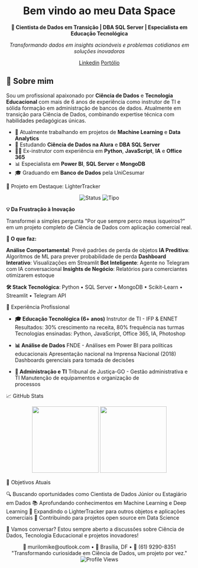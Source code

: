 
<div align="center"> 

# Bem vindo ao meu Data Space

**🚀 Cientista de Dados em Transição | DBA SQL Server | Especialista em Educação Tecnológica**

_Transformando dados em insights acionáveis e problemas cotidianos em soluções inovadoras_

[Linkedin](https://www.linkedin.com/in/murilo-souza-dba/) [Portólio](https://lightertracker-ypqxmlg.gamma.site/)

</div>


## 🎯 Sobre mim

Sou um profissional apaixonado por **Ciência de Dados** e **Tecnologia Educacional** com mais de 6 anos de experiência como instrutor de TI e sólida formação em administração de bancos de dados. Atualmente em transição para Ciência de Dados, combinando expertise técnica com habilidades pedagógicas únicas.

-   🔭 Atualmente trabalhando em projetos de **Machine Learning** e **Data Analytics**
-   🌱 Estudando **Ciência de Dados na Alura** e **DBA SQL Server**
-   👨‍🏫 Ex-instrutor com experiência em **Python**, **JavaScript**, **IA** e **Office 365**
-   📊 Especialista em **Power BI**, **SQL Server** e **MongoDB**
-   🎓 Graduando em **Banco de Dados** pela UniCesumar

🚀 Projeto em Destaque: LighterTracker
<div align="center">
  <img src="https://img.shields.io/badge/Status-Em%20Desenvolvimento-yellow?style=for-the-badge" alt="Status">
  <img src="https://img.shields.io/badge/Tipo-Ciência%20de%20Dados-blue?style=for-the-badge" alt="Tipo">
</div>

**💡 Da Frustração à Inovação**

Transformei a simples pergunta "Por que sempre perco meus isqueiros?" em um projeto completo de Ciência de Dados com aplicação comercial real.

**🎯 O que faz:**

**Análise Comportamental**: Prevê padrões de perda de objetos
**IA Preditiva**: Algoritmos de ML para prever probabilidade de perda
**Dashboard Interativo**: Visualizações em Streamlit
**Bot Inteligente**: Agente no Telegram com IA conversacional
**Insights de Negócio**: Relatórios para comerciantes otimizarem estoque

**🛠️ Stack Tecnológica**:
Python • SQL Server • MongoDB • Scikit-Learn • Streamlit • Telegram API

💼 Experiência Profissional

 - **🎓 Educação Tecnológica (6+ anos)** Instrutor de TI - IFP & ENNET Resultados: 30% crescimento na receita, 80% frequência nas turmas
   Tecnologias ensinadas: Python, JavaScript, Office 365, IA, Photoshop
   
 - **📊 Análise de Dados** FNDE - Análises em Power BI para políticas educacionais Apresentação nacional na Imprensa Nacional (2018)   
   Dashboards gerenciais para tomada de decisões

 - **🔧 Administração e TI** Tribunal de Justiça-GO - Gestão administrativa e TI Manutenção de equipamentos e organização de   
   processos


📈 GitHub Stats
<div align="center">
  <img height="180em" src="https://github-readme-stats.vercel.app/api?username=seu-usuario&show_icons=true&theme=tokyonight&include_all_commits=true&count_private=true"/>
  <img height="180em" src="https://github-readme-stats.vercel.app/api/top-langs/?username=seu-usuario&layout=compact&langs_count=7&theme=tokyonight"/>
</div>

🎯 Objetivos Atuais

🔍 Buscando oportunidades como Cientista de Dados Júnior ou Estagiário em Dados
📚 Aprofundando conhecimentos em Machine Learning e Deep Learning
🚀 Expandindo o LighterTracker para outros objetos e aplicações comerciais
🌟 Contribuindo para projetos open source em Data Science


💬 Vamos conversar?
Estou sempre aberto a discussões sobre Ciência de Dados, Tecnologia Educacional e projetos inovadores!
<div align="center">
📧 murilomike@outlook.com • 📍 Brasília, DF • 📱 (61) 9290-8351
"Transformando curiosidade em Ciência de Dados, um projeto por vez."
</div>

<div align="center">
  <img src="https://komarev.com/ghpvc/?username=seu-usuario&color=blue&style=flat-square&label=Profile+Views" alt="Profile Views" />
</div>
